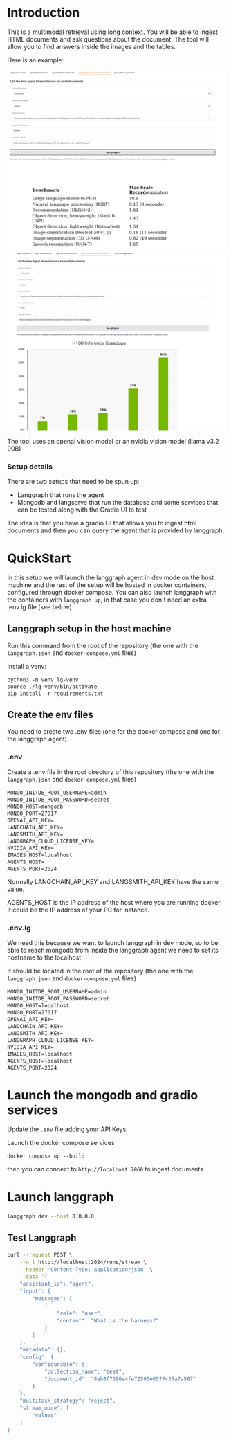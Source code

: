 # Introduction

This is a multimodal retrieval using long context. You will be able to ingest HTML documents and ask questions about the document. The tool will allow you to find answers inside the images and the tables.

Here is an example:

![Finding an answer inside a table](assets/table_example.png)
![Finding an answer inside a chart](assets/image_example.png)

The tool uses an openai vision model or an nvidia vision model (llama v3.2 90B)


### Setup details

There are two setups that need to be spun up:

- Langgraph that runs the agent
- Mongodb and langserve that run the database and some services that can be tested along with the Gradio UI to test

The idea is that you have a gradio UI that allows you to ingest html documents and then you can query the agent that is provided by langgraph.



# QuickStart

In this setup we will launch the langgraph agent in dev mode on the host machine and the rest of the setup will be hosted in docker containers, configured through docker compose.
You can also launch langgraph with the containers with `langgraph up`, in that case you don't need an extra .env.lg file (see below)

## Langgraph setup in the host machine

Run this command from the root of the repository (the one with the  `langgraph.json` and `docker-compose.yml` files)

Install a venv:

```shell
python3 -m venv lg-venv
source ./lg-venv/bin/activate
pip install -r requirements.txt
```


## Create the env files

You need to create two .env files (one for the docker compose and one for the langgraph agent)

### .env

Create a .env file in the root directory of this repository (the one with the `langgraph.json` and `docker-compose.yml` files)

```shell
MONGO_INITDB_ROOT_USERNAME=admin
MONGO_INITDB_ROOT_PASSWORD=secret
MONGO_HOST=mongodb
MONGO_PORT=27017
OPENAI_API_KEY=
LANGCHAIN_API_KEY=
LANGSMITH_API_KEY=
LANGGRAPH_CLOUD_LICENSE_KEY=
NVIDIA_API_KEY=
IMAGES_HOST=localhost
AGENTS_HOST=
AGENTS_PORT=2024
```

Normally LANGCHAIN_API_KEY and LANGSMITH_API_KEY have the same value. 

AGENTS_HOST is the IP address of the host where you are running docker. It could be the IP address of your PC for instance.

### .env.lg

We need this because we want to launch langgraph in dev mode, so to be able to reach mongodb from inside the langgraph agent we need to set its hostname to the localhost. 

It should be located in the root of the repository (the one with the `langgraph.json` and `docker-compose.yml` files)

```shell
MONGO_INITDB_ROOT_USERNAME=admin
MONGO_INITDB_ROOT_PASSWORD=secret
MONGO_HOST=localhost
MONGO_PORT=27017
OPENAI_API_KEY=
LANGCHAIN_API_KEY=
LANGSMITH_API_KEY=
LANGGRAPH_CLOUD_LICENSE_KEY=
NVIDIA_API_KEY=
IMAGES_HOST=localhost
AGENTS_HOST=localhost
AGENTS_PORT=2024
```

# Launch the mongodb and gradio services

Update the `.env` file adding your API Keys.

Launch the docker compose services

```shell
docker compose up --build
```
then you can connect to `http://localhost:7860` to ingest documents

# Launch langgraph

```bash
langgraph dev --host 0.0.0.0
```

## Test Langgraph

```bash
curl --request POST \
    --url http://localhost:2024/runs/stream \
    --header 'Content-Type: application/json' \
    --data '{
    "assistant_id": "agent",
    "input": {
        "messages": [
            {
                "role": "user",
                "content": "What is the harness?"
            }
        ]
    },
    "metadata": {},
    "config": {
        "configurable": {
            "collection_name": "test",
            "document_id": "8eb8f7396e4fe72595e6577c35a7a587"
        }
    },
    "multitask_strategy": "reject",
    "stream_mode": [
        "values"
    ]
}'

```



